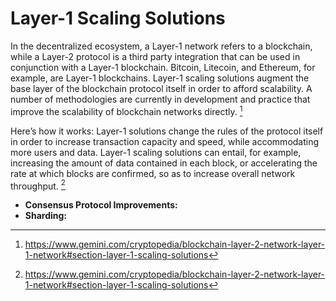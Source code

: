 # Layer-1 Scaling Solutions

In the decentralized ecosystem, a Layer-1 network refers to a blockchain, while a Layer-2 protocol is a third party integration that can be used in conjunction with a Layer-1 blockchain. Bitcoin, Litecoin, and Ethereum, for example, are Layer-1 blockchains. Layer-1 scaling solutions augment the base layer of the blockchain protocol itself in order to afford scalability. A number of methodologies are currently in development and practice that improve the scalability of blockchain networks directly. [^1]

Here’s how it works: Layer-1 solutions change the rules of the protocol itself in order to increase transaction capacity and speed, while accommodating more users and data. Layer-1 scaling solutions can entail, for example, increasing the amount of data contained in each block, or accelerating the rate at which blocks are confirmed, so as to increase overall network throughput. [^1]

- **Consensus Protocol Improvements:**
- **Sharding:**

[^1]: https://www.gemini.com/cryptopedia/blockchain-layer-2-network-layer-1-network#section-layer-1-scaling-solutions